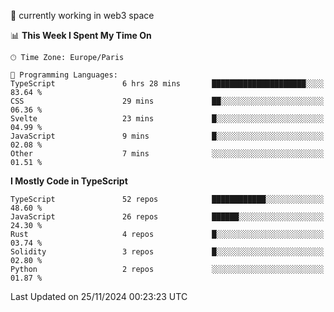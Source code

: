 🔭 currently working in web3 space

<!--START_SECTION:waka-->
📊 **This Week I Spent My Time On** 

```text
🕑︎ Time Zone: Europe/Paris

💬 Programming Languages: 
TypeScript               6 hrs 28 mins       █████████████████████░░░░   83.64 % 
CSS                      29 mins             ██░░░░░░░░░░░░░░░░░░░░░░░   06.36 % 
Svelte                   23 mins             █░░░░░░░░░░░░░░░░░░░░░░░░   04.99 % 
JavaScript               9 mins              █░░░░░░░░░░░░░░░░░░░░░░░░   02.08 % 
Other                    7 mins              ░░░░░░░░░░░░░░░░░░░░░░░░░   01.51 % 
```

**I Mostly Code in TypeScript** 

```text
TypeScript               52 repos            ████████████░░░░░░░░░░░░░   48.60 % 
JavaScript               26 repos            ██████░░░░░░░░░░░░░░░░░░░   24.30 % 
Rust                     4 repos             █░░░░░░░░░░░░░░░░░░░░░░░░   03.74 % 
Solidity                 3 repos             █░░░░░░░░░░░░░░░░░░░░░░░░   02.80 % 
Python                   2 repos             ░░░░░░░░░░░░░░░░░░░░░░░░░   01.87 % 
```




 Last Updated on 25/11/2024 00:23:23 UTC
<!--END_SECTION:waka-->
